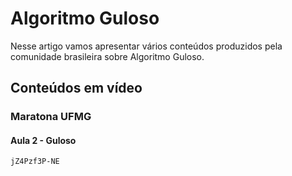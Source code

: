 # Algoritmo Guloso

Nesse artigo vamos apresentar vários conteúdos produzidos pela comunidade brasileira sobre Algoritmo Guloso.

## Conteúdos em vídeo

### Maratona UFMG

#### Aula 2 - Guloso

```youtube
jZ4Pzf3P-NE
```